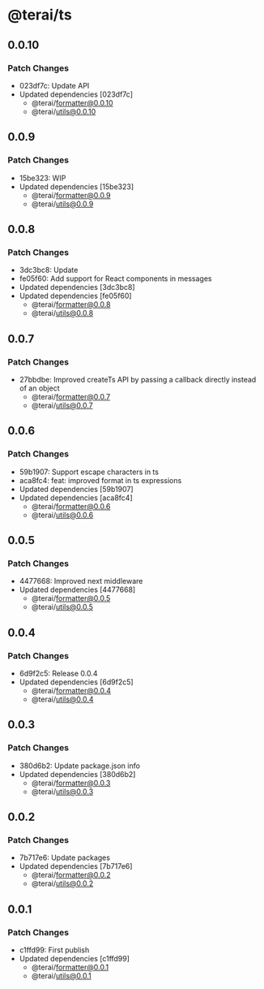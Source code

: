# @terai/ts

## 0.0.10

### Patch Changes

- 023df7c: Update API
- Updated dependencies [023df7c]
  - @terai/formatter@0.0.10
  - @terai/utils@0.0.10

## 0.0.9

### Patch Changes

- 15be323: WIP
- Updated dependencies [15be323]
  - @terai/formatter@0.0.9
  - @terai/utils@0.0.9

## 0.0.8

### Patch Changes

- 3dc3bc8: Update
- fe05f60: Add support for React components in messages
- Updated dependencies [3dc3bc8]
- Updated dependencies [fe05f60]
  - @terai/formatter@0.0.8
  - @terai/utils@0.0.8

## 0.0.7

### Patch Changes

- 27bbdbe: Improved createTs API by passing a callback directly instead of an
  object
  - @terai/formatter@0.0.7
  - @terai/utils@0.0.7

## 0.0.6

### Patch Changes

- 59b1907: Support escape characters in ts
- aca8fc4: feat: improved format in ts expressions
- Updated dependencies [59b1907]
- Updated dependencies [aca8fc4]
  - @terai/formatter@0.0.6
  - @terai/utils@0.0.6

## 0.0.5

### Patch Changes

- 4477668: Improved next middleware
- Updated dependencies [4477668]
  - @terai/formatter@0.0.5
  - @terai/utils@0.0.5

## 0.0.4

### Patch Changes

- 6d9f2c5: Release 0.0.4
- Updated dependencies [6d9f2c5]
  - @terai/formatter@0.0.4
  - @terai/utils@0.0.4

## 0.0.3

### Patch Changes

- 380d6b2: Update package.json info
- Updated dependencies [380d6b2]
  - @terai/formatter@0.0.3
  - @terai/utils@0.0.3

## 0.0.2

### Patch Changes

- 7b717e6: Update packages
- Updated dependencies [7b717e6]
  - @terai/formatter@0.0.2
  - @terai/utils@0.0.2

## 0.0.1

### Patch Changes

- c1ffd99: First publish
- Updated dependencies [c1ffd99]
  - @terai/formatter@0.0.1
  - @terai/utils@0.0.1
